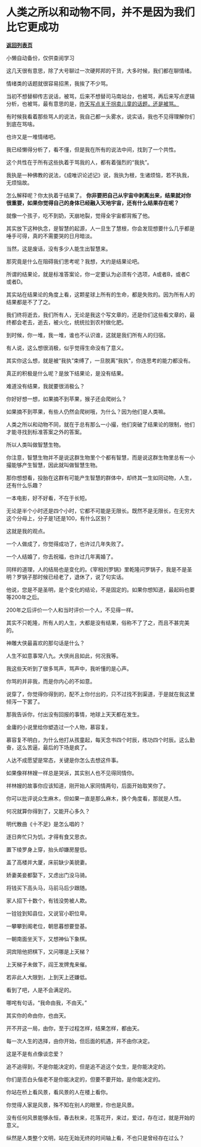 # 人类之所以和动物不同，并不是因为我们比它更成功

[**返回列表页**](/gzh/记忆承载3)

小懒自动备份，仅供查阅学习

这几天很有意思，除了大号聊过一次硬邦邦的干货，大多时候，我们都在聊情绪。  

  

情绪类的话题就很容易招黑，我挨了不少骂。  

  

当初不想替柳传志说话，被骂，后来不想替司马南站台，也被骂，再后来写点逻辑分析，也被骂，最有意思的是，[昨天写点关于拐卖儿童的话题，还是被骂。](http://mp.weixin.qq.com/s?__biz=MzU0MjYwNDU2Mw==&mid=2247502717&idx=2&sn=5ccc7246c14b734d93c261a5c1a21d69&chksm=fb1aa701cc6d2e1778e461bb0f6d2912f54a152178f91e20b7b932bb704b16ad372fd8f0c193&scene=21#wechat_redirect)  

  

有时候我看着那些骂人的说法，我自己都一头雾水，说实话，我也不见得理解你们到底在骂啥。  

  

也许又是一堆情绪吧。  

  

我已经懒得分析了，看不懂，但是我在所有的说法中间，找到了一个共性。

  

这个共性在于所有这些执着于骂我的人，都有着强烈的“我执”。

  

我执是一种佛教的说法，《成唯识论述记》说，我执为根，生诸烦恼，若不执我，无烦恼故。

  

怎么解释呢？你太执着于结果了。 **你非要把自己从宇宙中剥离出来，结果就对你很重要，如果你觉得自己的身体已经融入天地宇宙，还有什么结果存在呢？**  

  

就像一个孩子，吃不到奶，天崩地裂，觉得全宇宙都背叛了他。  

  

其实放下这种执念，是智慧的起源，人一旦生了慧根，你会发现想要什么几乎都是唾手可得，真的不需要哭的日月暗淡。

  

当然，这是废话，没有多少人能生出智慧来。  

  

那究竟是什么在阻碍我们思考呢？我想，大约是结果论吧。

  

所谓的结果论，就是标准答案论，你一定要认为必须有个选项，A或者B，或者C或者D。

  

其实站在结果论的角度上看，这颗星球上所有的生命，都是失败的。因为所有人的结果都是不了了之。

  

我们终将逝去，我们所有人，无论是我这个写文章的，还是你们这些看文章的，最终都会老去，逝去，被火化，统统拉到农村做化肥。

  

到时候，你一堆，我一堆，谁也不认识谁，这就是我们所有人的归宿。

  

有人说，这么想很消极，似乎觉得生命没有了意义。  

  

其实你这么想，就是被“我执”束缚了，一旦脱离“我执”，你连思考的能力都没有。

  

真正的积极是什么呢？是放下结果论，是没有结果。  

  

难道没有结果，我就要很消极么？

  

你好好想一想，如果摘不到苹果，猴子还会爬树么？  

  

如果摘不到苹果，有些人仍然会爬树哦，为什么？因为他们是人类嘛。  

  

人类之所以和动物不同，就在于总有那么一小撮，他们突破了结果论的限制，他们才能寻找到标准答案之外的答案。

  

所以人类叫做智慧生物。  

  

你注意，智慧生物并不是说这群生物里个个都有智慧，而是说这群生物里总有一小撮能够产生智慧，因此就叫做智慧生物。

  

那你想想看，投胎在这群有可能产生智慧的群体中，却终其一生如同动物，人生，还有什么乐趣？  

  

一本电影，好不好看，不在于长短。

  

无论是半个小时还是四个小时，它都不可能是无限长。既然不是无限长，在无穷大这个分母上，分子是1还是100，有什么区别？

  

这就是我的观点。

  

一个人做成了，你觉得成功了，也许过几年失败了。

一个人结婚了，你去祝福，也许过几年离婚了。

  

同样的道理，人的结局也是变化的。《宰相刘罗锅》里乾隆问罗锅子，我是不是圣明？罗锅子那时候已经老了，退休了，说了句实话。

  

他说，您是不是圣明，是个变化的结论，不是固定的。如果你想知道，最起码也要等200年之后。

  

200年之后评价一个人和当时评价一个人，不见得一样。  

  

其实不只乾隆，所有人的人生，大都是没有结果，俗称不了了之，而且不甚完美的。

  

神雕大侠最喜欢的那句话是什么？  

  

人生不如意事常八九。大侠尚且如此，何况我等。

  

我这些天听到了很多骂声，骂声中，我听懂的是心声。

  

你骂的并非我，而是你内心的不如意。  

  

说穿了，你觉得你得到的，配不上你付出的，只不过找不到渠道，于是就在我这里倾泻一下罢了。

  

那我告诉你，付出没有回报的事情，地球上天天都在发生。

  

金庸的小说里给你塑造过一个人物，慕容复。

  

慕容复不明白，为什么他打从孩童起，每天念书四个时辰，练功四个时辰。这么勤奋，这么苦逼，最后的下场是疯了。

  

人达不成愿望是常态，关键是你怎么去想这件事。

  

如果像祥林嫂一样总是哭诉，其实别人也不见得同情你。  

  

祥林嫂的故事你应该知道，刚开始人家同情两句，后面开始取笑你了。  

  

你可以批评说众生麻木，但如果一直是那么麻木，换个角度看，那就是人性。  

  

何况就算你得到了，又能开心多久？

  

明代散曲《十不足》是怎么唱的？  

  

逐日奔忙只为饥，才得有食又思衣。

置下绫罗身上穿，抬头却嫌房屋低。

盖了高楼并大厦，床前缺少美貌妻。

娇妻美妾都娶下，又虑出门没马骑。

将钱买下高头马，马前马后少跟随。

家人招下十数个，有钱没势被人欺。

一铨铨到知县位，又说官小职位卑。

一攀攀到阁老位，朝思暮想要登基。

一朝南面坐天下，又想神仙下象棋。

洞宾陪他把棋下，又问哪是上天梯？

上天梯子未做下，阎王发牌鬼来催。

若非此人大限到，上到天上还嫌低。

  

看到了吧，人是不会满足的。  

  

哪咤有句话，“我命由我，不由天。”

  

其实你的命由你，也由天。

  

开不开这一局，由你，至于过程怎样，结果怎样，都由天。

  

每一次人生的选择，由你开始，但后面的机遇，并不由你决定。

  

这是不是有点像谈恋爱？  

  

追不追得到，不是你能决定的，但是追不追这个女生，是你能决定的。  

  

你们是否白头偕老不是你能决定的，但要不要开始，是你能决定的。  

  

你站在桥上看风景，看风景的人在楼上看你。

  

你觉得人家是风景，殊不知在别人的眼里，你也是风景。  

  

没有任何风景能够永恒，春去秋来，花落花开，来过，爱过，存在过，就是开始的意义。  

  

纵然是人类整个文明，站在无始无终的时间轴上看，不也只是曾经存在过么？


